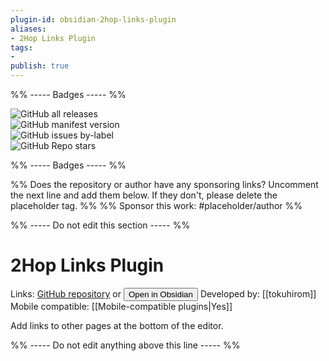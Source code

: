 ```yaml
---
plugin-id: obsidian-2hop-links-plugin
aliases:
- 2Hop Links Plugin
tags: 
- 
publish: true
---
```


%% ----- Badges ----- %%

![GitHub all releases](https://img.shields.io/github/downloads/tokuhirom/obsidian-2hop-links-plugin/total?color=573E7A&logo=github&style=for-the-badge)   
![GitHub manifest version](https://img.shields.io/github/manifest-json/v/tokuhirom/obsidian-2hop-links-plugin?color=573E7A&logo=github&style=for-the-badge)   
![GitHub issues by-label](https://img.shields.io/github/issues/tokuhirom/obsidian-2hop-links-plugin/help%20wanted?color=573E7A&logo=github&style=for-the-badge)   
![GitHub Repo stars](https://img.shields.io/github/stars/tokuhirom/obsidian-2hop-links-plugin?color=573E7A&logo=github&style=for-the-badge)

%% ----- Badges ----- %%

%% Does the repository or author have any sponsoring links? Uncomment the next line and add them below. If they don't, please delete the placeholder tag. %%
%% Sponsor this work: #placeholder/author %%

%% ----- Do not edit this section ----- %%

# 2Hop Links Plugin

Links: [GitHub repository](https://github.com/tokuhirom/obsidian-2hop-links-plugin) or [<button id=HH>Open in Obsidian</button>](obsidian://goto-plugin?id=obsidian-2hop-links-plugin)
Developed by: [[tokuhirom]]
Mobile compatible: [[Mobile-compatible plugins|Yes]]

Add links to other pages at the bottom of the editor.

%% ----- Do not edit anything above this line ----- %% 
